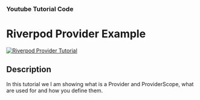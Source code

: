 ### Youtube Tutorial Code

# Riverpod Provider Example

[![Riverpod Provider Tutorial](https://img.youtube.com/vi/HbrtQYEPsoo/0.jpg)](https://www.youtube.com/watch?v=HbrtQYEPsoo)

## Description

In this tutorial we I am showing what is a Provider and ProviderScope, what are used for and how you define them.
